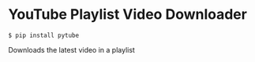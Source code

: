 # YouTube Playlist Video Downloader

``$ pip install pytube``

Downloads the latest video in a playlist
